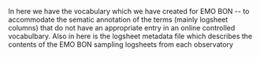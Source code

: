 In here we have the vocabulary which we have created for EMO BON -- to accommodate the sematic annotation of the terms (mainly logsheet columns) that do not have an appropriate entry in an online controlled vocabulbary.
Also in here is the logsheet metadata file which describes the contents of the EMO BON sampling logsheets from each observatory

